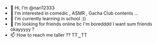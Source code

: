 - 👋 Hi, I’m @nari12333
- 👀 I’m interested in comedic , ASMR , Gacha Club contents ...
- 🌱 I’m currently learning in school :))
- 💞️ I’m looking for friends online bc I'm boredddd I want sum friends okayyyyy ?
- 📫 How to reach me taller ?? TT‿TT

<!---
nari12333/nari12333 is a ✨ (un)special ✨ repository because its `README.md` (this file) appears on your GitHub profile.
You can click the Preview link to take a look at your changes.
--->
